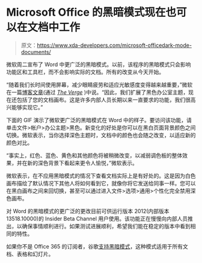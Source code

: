 # Microsoft Office 的黑暗模式现在也可以在文档中工作

> 原文：<https://www.xda-developers.com/microsoft-officedark-mode-documents/>

微软周二宣布了 Word 中更广泛的黑暗模式。以前，该程序的黑暗模式只会影响功能区和工具栏，而不会影响实际的文档。所有的改变从今天开始。

“随着我们长时间使用屏幕，减少眼睛疲劳和适应光敏感度变得越来越重要，”微软在一篇[博客文章](https://insider.office.com/en-us/blog/try-dark-mode-in-word)(通过 [*The Verge*](https://www.theverge.com/2021/2/9/22274181/microsoft-word-dark-mode-canvas-update-beta) )中说。“因此，我们扩展了黑色办公室主题，现在还包括了您的文档画布。这是许多内部人员长期以来一直要求的功能，我们很高兴能够实现它。”

下面的 GIF 演示了微软更广泛的黑暗模式在 Word 中的样子。要访问该功能，请单击文件>帐户>办公主题>黑色。新变化的好处是你可以在黑白页面背景颜色之间切换。微软表示，当你选择深色主题时，文档中的颜色也会随之改变，以适应新的颜色对比。

“事实上，红色、蓝色、黄色和其他颜色将被稍微改变，以减弱调色板的整体效果，并在新的深色背景下看起来更令人愉悦，”微软表示。

微软表示，在不应用黑暗模式的情况下查看文档实际上是有好处的。这是因为白色画布描绘了默认情况下其他人将如何看到它，就像你将它发送给同事一样。您可以在黑白画布之间来回切换，甚至可以通过进入文件>选项>通用>个性化完全禁用深色画布。

对 Word 的黑暗模式的更广泛的更改目前可供运行版本 2012(内部版本 13518.10000)的 Insider Beta Channel 用户使用。该功能正在慢慢向内部人员推出，以确保事情顺利进行。如果测试进展顺利，希望我们能在稳定的版本中看到相同的特性。

如果你不是 Office 365 的订阅者，谷歌[支持黑暗模式](https://www.xda-developers.com/google-docs-sheets-slides-dark-theme-android/)，这种模式适用于所有文档、表格和幻灯片。